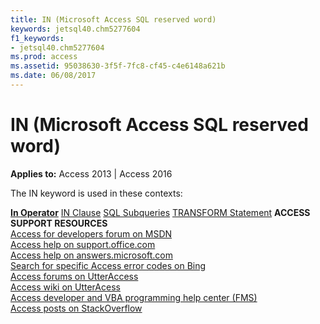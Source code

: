 ```yaml
---
title: IN (Microsoft Access SQL reserved word)
keywords: jetsql40.chm5277604
f1_keywords:
- jetsql40.chm5277604
ms.prod: access
ms.assetid: 95038630-3f5f-7fc8-cf45-c4e6148a621b
ms.date: 06/08/2017
---
```



# IN (Microsoft Access SQL reserved word)

  

**Applies to:** Access 2013 | Access 2016

The IN keyword is used in these contexts:

 **[In Operator](in-operator-microsoft-access-sql.md)**
[IN Clause](in-clause-microsoft-access-sql.md)
[SQL Subqueries](http://msdn.microsoft.com/library/3b6c0a5d-ab24-e1cf-0175-3f8e68c2dfbf%28Office.15%29.aspx)
[TRANSFORM Statement](http://msdn.microsoft.com/library/419770b1-c833-959d-a84d-56c68764799f%28Office.15%29.aspx)
 **ACCESS SUPPORT RESOURCES**<br>
[Access for developers forum on MSDN](https://social.msdn.microsoft.com/Forums/office/en-US/home?forum=accessdev)<br>
[Access help on support.office.com](https://support.office.com/search/results?query=Access)<br>
[Access help on answers.microsoft.com](http://answers.microsoft.com/en-us/office/forum/access?page=1&tab=question&status=all&auth=1)<br>
[Search for specific Access error codes on Bing](http://www.bing.com/)<br>
[Access forums on UtterAccess](http://www.utteraccess.com/forum/index.php?act=idx)<br>
[Access wiki on UtterAcess](http://www.utteraccess.com/forum/index.php?act=idx)<br>
[Access developer and VBA programming help center (FMS)](http://www.fmsinc.com/MicrosoftAccess/developer/)<br>
[Access posts on StackOverflow](http://stackoverflow.com/questions/tagged/ms-access)

